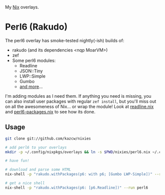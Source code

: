 My [Nix](https://nixos.org) overlays.

# Perl6 (Rakudo)

The perl6 overlay has smoke-tested nightly(-ish) builds of:
- rakudo (and its dependencies &lt;nqp MoarVM&gt;)
- zef
- Some perl6 modules:
    - Readline
    - JSON::Tiny
    - LWP::Simple
    - Gumbo
    - [and more](perl6.nix/)...

I'm adding modules as I need them. If anything you need is missing, you can
also install user packages with regular `zef install`, but you'll miss out on
all the awesomeness of Nix... or wrap the module! Look at
[readline.nix](perl6.nix/readline.nix) and
[perl6-packages.nix](perl6.nix/perl6-packages.nix) to see how its done.

## Usage

```sh
git clone git://github.com/kazcw/nixies

# add perl6 to your overlays
mkdir -p ~/.config/nixpkgs/overlays && ln -s $PWD/nixies/perl6.nix ~/.config/nixpkgs/overlays

# have fun!

# download and parse some HTML
nix-shell -p "rakudo.withPackages(p6: with p6; [Gumbo LWP-Simple])" --run "perl6 -MGumbo -MLWP::Simple -e 'say parse-html(LWP::Simple.get(\"http://www.google.com\")).lookfor(:TAG<title>)[0]'"

# get a nice shell
nix-shell -p "rakudo.withPackages(p6: [p6.Readline])" --run perl6
```
